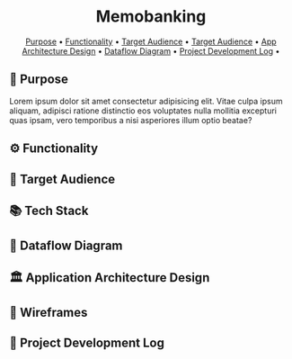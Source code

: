 <h1 align="center"> Memobanking </h1>

<p align="center">
  <a href="#💡-purpose">Purpose</a> •
  <a href="#⚙️-functionality">Functionality</a> •
  <a href="#-target-audience">Target Audience</a> •
  <a href="#-tech-stack">Target Audience</a> •
  <a href="#️-application-architecture-design">App Architecture Design</a> •
  <a href="#-dataflow-diagram">Dataflow Diagram</a> •
  <a href="#-project-development-log">Project Development Log</a> •
</p>

## 🚀 Purpose

Lorem ipsum dolor sit amet consectetur adipisicing elit. Vitae culpa ipsum aliquam, adipisci ratione distinctio eos voluptates nulla mollitia excepturi quas ipsam, vero temporibus a nisi asperiores illum optio beatae?

## ⚙️ Functionality

## 🎯 Target Audience

## 📚 Tech Stack

## 📡 Dataflow Diagram

## 🏛️ Application Architecture Design

## 🎨 Wireframes

## 📝 Project Development Log